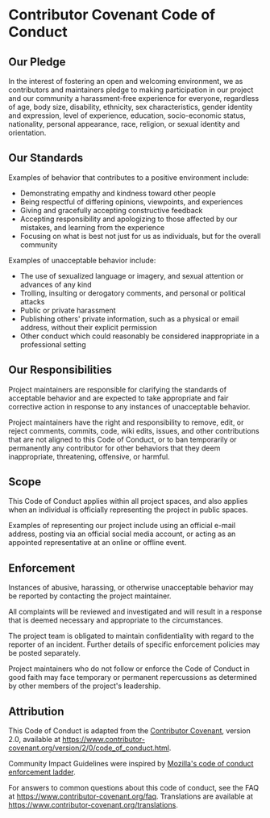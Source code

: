 # Contributor Covenant Code of Conduct

## Our Pledge

In the interest of fostering an open and welcoming environment, we as contributors and maintainers pledge to making participation in our 
project and our community a harassment-free experience for everyone, regardless of age, body size, disability, ethnicity, sex characteristics, 
gender identity and expression, level of experience, education, socio-economic status, nationality, personal appearance, race, religion, or sexual 
identity and orientation.

## Our Standards

Examples of behavior that contributes to a positive environment include:

* Demonstrating empathy and kindness toward other people
* Being respectful of differing opinions, viewpoints, and experiences
* Giving and gracefully accepting constructive feedback
* Accepting responsibility and apologizing to those affected by our mistakes,
  and learning from the experience
* Focusing on what is best not just for us as individuals, but for the
  overall community

Examples of unacceptable behavior include:

* The use of sexualized language or imagery, and sexual attention or
  advances of any kind
* Trolling, insulting or derogatory comments, and personal or political attacks
* Public or private harassment
* Publishing others' private information, such as a physical or email
  address, without their explicit permission
* Other conduct which could reasonably be considered inappropriate in a
  professional setting

## Our Responsibilities

Project maintainers are responsible for clarifying the standards of acceptable behavior and are expected to take appropriate and fair corrective 
action in response to any instances of unacceptable behavior.

Project maintainers have the right and responsibility to remove, edit, or reject comments, commits, code, wiki edits, issues, and other contributions 
that are not aligned to this Code of Conduct, or to ban temporarily or permanently any contributor for other behaviors that they deem inappropriate, 
threatening, offensive, or harmful.

## Scope

This Code of Conduct applies within all project spaces, and also applies when
an individual is officially representing the project in public spaces.

Examples of representing our project include using an official e-mail address,
posting via an official social media account, or acting as an appointed
representative at an online or offline event.

## Enforcement

Instances of abusive, harassing, or otherwise unacceptable behavior may be reported by contacting the project maintainer. 

All complaints will be reviewed and investigated and will result in a response that is deemed necessary and appropriate to the circumstances. 

The project team is obligated to maintain confidentiality with regard to the reporter of an incident. Further details of specific enforcement 
policies may be posted separately.

Project maintainers who do not follow or enforce the Code of Conduct in good faith may face temporary or permanent repercussions as determined 
by other members of the project's leadership.


## Attribution

This Code of Conduct is adapted from the [Contributor Covenant][homepage],
version 2.0, available at
https://www.contributor-covenant.org/version/2/0/code_of_conduct.html.

Community Impact Guidelines were inspired by [Mozilla's code of conduct
enforcement ladder](https://github.com/mozilla/diversity).

[homepage]: https://www.contributor-covenant.org

For answers to common questions about this code of conduct, see the FAQ at
https://www.contributor-covenant.org/faq. 
Translations are available at
https://www.contributor-covenant.org/translations.
